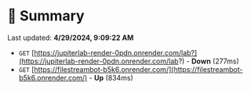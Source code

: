 # 📖 Summary
Last updated: **4/29/2024, 9:09:22 AM**

- `GET` [https://jupiterlab-render-0pdn.onrender.com/lab?](https://jupiterlab-render-0pdn.onrender.com/lab?) - **Down** (277ms)
- `GET` [https://filestreambot-b5k6.onrender.com/](https://filestreambot-b5k6.onrender.com/) - **Up** (834ms)
